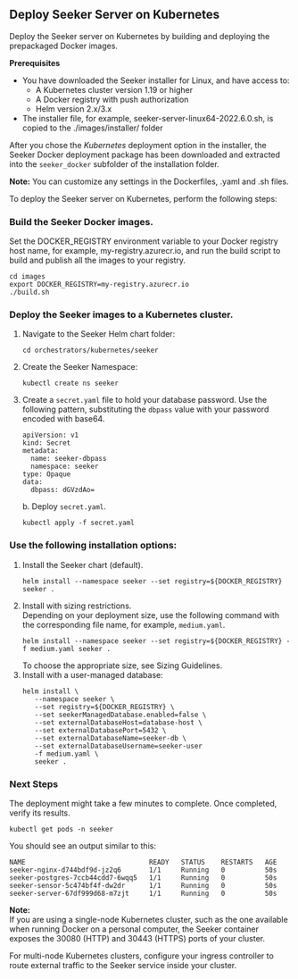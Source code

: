 
## Deploy Seeker Server on Kubernetes

Deploy the Seeker server on Kubernetes by building and deploying the prepackaged Docker images.

**Prerequisites**  
* You have downloaded the Seeker installer for Linux, and have access to:
  * A Kubernetes cluster version 1.19 or higher
  * A Docker registry with push authorization
  * Helm version 2.x/3.x
* The installer file, for example, seeker-server-linux64-2022.6.0.sh, is copied to the ./images/installer/ folder

After you chose the *Kubernetes* deployment option in the installer, the Seeker Docker deployment package has been downloaded and extracted into the `seeker_docker` subfolder of the installation folder.

**Note:** You can customize any settings in the Dockerfiles, .yaml and .sh files.

To deploy the Seeker server on Kubernetes, perform the following steps:

### Build the Seeker Docker images.

Set the DOCKER_REGISTRY environment variable to your Docker registry host name, for example, my-registry.azurecr.io, and run the build script to build and publish all the images to your registry.
   ```
   cd images
   export DOCKER_REGISTRY=my-registry.azurecr.io
   ./build.sh
   ```

### Deploy the Seeker images to a Kubernetes cluster.

1. Navigate to the Seeker Helm chart folder:
   ```
   cd orchestrators/kubernetes/seeker
   ```
1. Create the Seeker Namespace:
   ```
   kubectl create ns seeker
   ```
1. Create a `secret.yaml` file to hold your database password. Use the following pattern, substituting the `dbpass` value with your password encoded with base64.
   ```
   apiVersion: v1
   kind: Secret
   metadata:
     name: seeker-dbpass
     namespace: seeker
   type: Opaque
   data:
     dbpass: dGVzdAo=   
   ```
   b. Deploy `secret.yaml`.
   ```
   kubectl apply -f secret.yaml
   ```

### Use the following installation options:

1. Install the Seeker chart (default).
   ```
   helm install --namespace seeker --set registry=${DOCKER_REGISTRY}  seeker .
   ```
1. Install with sizing restrictions.  
   Depending on your deployment size,  use the following command with the corresponding file name, for example, `medium.yaml`.
   ```
   helm install --namespace seeker --set registry=${DOCKER_REGISTRY} -f medium.yaml seeker .
   ```
   To choose the appropriate size, see Sizing Guidelines.
1. Install with a user-managed database:        
   ```
   helm install \
      --namespace seeker \
      --set registry=${DOCKER_REGISTRY} \
      --set seekerManagedDatabase.enabled=false \
      --set externalDatabaseHost=database-host \
      --set externalDatabasePort=5432 \
      --set externalDatabaseName=seeker-db \
      --set externalDatabaseUsername=seeker-user
      -f medium.yaml \
      seeker .
   ```

### Next Steps
The deployment might take a few minutes to complete. Once completed, verify its results.
```
kubectl get pods -n seeker
```
You should see an output similar to this:
```
NAME                               READY   STATUS    RESTARTS   AGE
seeker-nginx-d744bdf9d-jz2q6       1/1     Running   0          50s
seeker-postgres-7ccb44cdd7-6wqq5   1/1     Running   0          50s
seeker-sensor-5c474bf4f-dw2dr      1/1     Running   0          50s
seeker-server-67df999d68-m7zjt     1/1     Running   0          50s
```

**Note:**  
If you are using a single-node Kubernetes cluster, such as the one available when running Docker on a personal computer, the Seeker container exposes the 30080 (HTTP) and 30443 (HTTPS) ports of your cluster.

For multi-node Kubernetes clusters, configure your ingress controller to route external traffic to the Seeker service inside your cluster.
